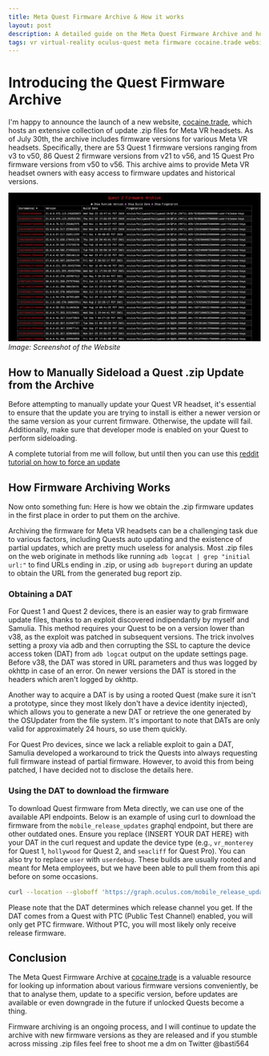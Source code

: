 ```yaml
---
title: Meta Quest Firmware Archive & How it works
layout: post
description: A detailed guide on the Meta Quest Firmware Archive and how it works.
tags: vr virtual-reality oculus-quest meta firmware cocaine.trade website
---
```


# Introducing the Quest Firmware Archive

I'm happy to announce the launch of a new website, [cocaine.trade](https://cocaine.trade/), which hosts an extensive collection of update .zip files for Meta VR headsets. As of July 30th, the archive includes firmware versions for various Meta VR headsets. Specifically, there are 53 Quest 1 firmware versions ranging from v3 to v50, 86 Quest 2 firmware versions from v21 to v56, and 15 Quest Pro firmware versions from v50 to v56. This archive aims to provide Meta VR headset owners with easy access to firmware updates and historical versions.

![Screenshot of the Website](/assets/images/posts/archive_screenshot.png)
*Image: Screenshot of the Website*

## How to Manually Sideload a Quest .zip Update from the Archive

Before attempting to manually update your Quest VR headset, it's essential to ensure that the update you are trying to install is either a newer version or the same version as your current firmware. Otherwise, the update will fail. Additionally, make sure that developer mode is enabled on your Quest to perform sideloading.

A complete tutorial from me will follow, but until then you can use this [reddit tutorial on how to force an update](https://www.reddit.com/r/oculusquest/wiki/guides/manualupdate/)

## How Firmware Archiving Works

Now onto something fun: Here is how we obtain the .zip firmware updates in the first place in order to put them on the archive.

Archiving the firmware for Meta VR headsets can be a challenging task due to various factors, including Quests auto updating and the existence of partial updates, which are pretty much useless for analysis. Most .zip files on the web originate in methods like running `adb logcat | grep "initial url:"` to find URLs ending in .zip, or using `adb bugreport` during an update to obtain the URL from the generated bug report zip. 

### Obtaining a DAT

For Quest 1 and Quest 2 devices, there is an easier way to grab firmware update files, thanks to an exploit discovered indipendantly by myself and Samulia. This method requires your Quest to be on a version lower than v38, as the exploit was patched in subsequent versions. The trick involves setting a proxy via adb and then corrupting the SSL to capture the device access token (DAT) from `adb logcat` output on the update settings page. Before v38, the DAT was stored in URL parameters and thus was logged by okhttp in case of an error. On newer versions the DAT is stored in the headers which aren't logged by okhttp.

Another way to acquire a DAT is by using a rooted Quest (make sure it isn't a prototype, since they most likely don't have a device identity injected), which allows you to generate a new DAT or retrieve the one generated by the OSUpdater from the file system. It's important to note that DATs are only valid for approximately 24 hours, so use them quickly.

For Quest Pro devices, since we lack a reliable exploit to gain a DAT, Samulia developed a workaround to trick the Quests into always requesting full firmware instead of partial firmware. However, to avoid this from being patched, I have decided not to disclose the details here.

### Using the DAT to download the firmware

To download Quest firmware from Meta directly, we can use one of the available API endpoints. Below is an example of using curl to download the firmware from the `mobile_release_updates` graphql endpoint, but there are other outdated ones. Ensure you replace {INSERT YOUR DAT HERE} with your DAT in the curl request and update the device type (e.g., `vr_monterey` for Quest 1, `hollywood` for Quest 2, and `seacliff` for Quest Pro). You can also try to replace `user` with `userdebug`. These builds are usually rooted and meant for Meta employees, but we have been able to pull them from this api before on some occasions.

```bash
curl --location --globoff 'https://graph.oculus.com/mobile_release_updates?access_token=OC%7C3733290306686872%7C&device_managed_mode=0&channel_app_id=399374017083309&fields=update_interval%2Cota.device_type(ota.hollywood.user).device_serial(0).sdk_version(0).version(50600670029600150).security_patch_time(2021-04-05){download_uri%2Ctarget_version%2Cbase_version%2Cinstall_options%2Cfile_checksum%2Crelease_channel_id%2Crelease_channel_name}&device_access_token={INSERT YOUR DAT HERE}'
```

Please note that the DAT determines which release channel you get. If the DAT comes from a Quest with PTC (Public Test Channel) enabled, you will only get PTC firmware. Without PTC, you will most likely only receive release firmware.

## Conclusion

The Meta Quest Firmware Archive at [cocaine.trade](https://cocaine.trade/) is a valuable resource for looking up information about various firmware versions conveniently, be that to analyse them, update to a specific version, before updates are available or even downgrade in the future if unlocked Quests become a thing.

Firmware archiving is an ongoing process, and I will continue to update the archive with new firmware versions as they are released and if you stumble across missing .zip files feel free to shoot me a dm on Twitter @basti564
